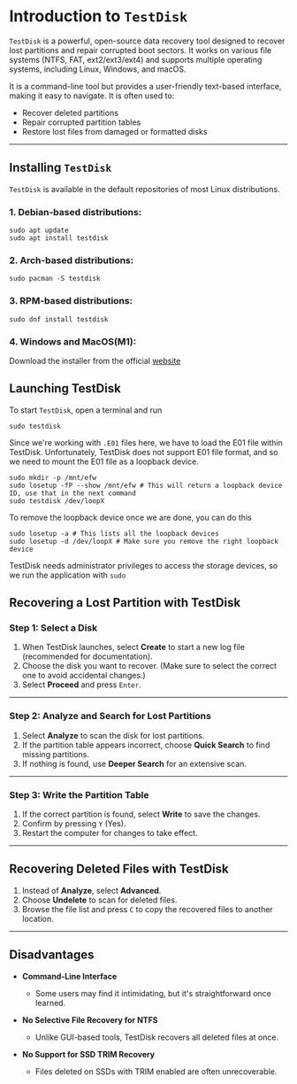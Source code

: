 # Introduction to `TestDisk`  
`TestDisk` is a powerful, open-source data recovery tool designed to recover lost partitions and repair corrupted boot sectors. It works on various file systems (NTFS, FAT, ext2/ext3/ext4) and supports multiple operating systems, including Linux, Windows, and macOS.  

It is a command-line tool but provides a user-friendly text-based interface, making it easy to navigate. It is often used to:  
- Recover deleted partitions  
- Repair corrupted partition tables  
- Restore lost files from damaged or formatted disks  

---

## Installing `TestDisk`  

`TestDisk` is available in the default repositories of most Linux distributions.  

### **1. Debian-based distributions:**  
```shell
sudo apt update
sudo apt install testdisk
```

### **2. Arch-based distributions:**
```shell
sudo pacman -S testdisk
```

### **3. RPM-based distributions:**
```shell
sudo dnf install testdisk
```

### **4. Windows and MacOS(M1):**
Download the installer from the official [website](https://www.cgsecurity.org/wiki/TestDisk_Download)

## Launching TestDisk

To start `TestDisk`, open a terminal and run
```shell
sudo testdisk
```

Since we're working with `.E01` files here, we have to load the E01 file within TestDisk. Unfortunately, TestDisk does not support E01 file format, and so we need to mount the E01 file as a loopback device.

```shell
sudo mkdir -p /mnt/efw
sudo losetup -fP --show /mnt/efw # This will return a loopback device ID, use that in the next command
sudo testdisk /dev/loopX
```

To remove the loopback device once we are done, you can do this
```shell
sudo losetup -a # This lists all the loopback devices
sudo losetup -d /dev/loopX # Make sure you remove the right loopback device
```

TestDisk needs administrator privileges to access the storage devices, so we run the application with `sudo`

## Recovering a Lost Partition with TestDisk  

### Step 1: Select a Disk  

1. When TestDisk launches, select **Create** to start a new log file (recommended for documentation).  
2. Choose the disk you want to recover. (Make sure to select the correct one to avoid accidental changes.)  
3. Select **Proceed** and press `Enter`.  

---

### Step 2: Analyze and Search for Lost Partitions  

1. Select **Analyze** to scan the disk for lost partitions.  
2. If the partition table appears incorrect, choose **Quick Search** to find missing partitions.  
3. If nothing is found, use **Deeper Search** for an extensive scan.  

---

### Step 3: Write the Partition Table  

1. If the correct partition is found, select **Write** to save the changes.  
2. Confirm by pressing `Y` (Yes).  
3. Restart the computer for changes to take effect.  

---

## Recovering Deleted Files with TestDisk  

1. Instead of **Analyze**, select **Advanced**.  
2. Choose **Undelete** to scan for deleted files.  
3. Browse the file list and press `C` to copy the recovered files to another location.

---

## Disadvantages  

- **Command-Line Interface**  
  - Some users may find it intimidating, but it's straightforward once learned.  

- **No Selective File Recovery for NTFS**  
  - Unlike GUI-based tools, TestDisk recovers all deleted files at once.  

- **No Support for SSD TRIM Recovery**  
  - Files deleted on SSDs with TRIM enabled are often unrecoverable.  
